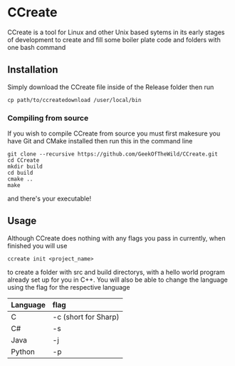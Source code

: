 # CCreate
CCreate is a tool for Linux and other Unix based sytems in its early stages of development to create and fill some boiler plate code and folders with one bash command
## Installation
Simply download the CCreate file inside of the Release folder then run 
```console
cp path/to/ccreatedownload /user/local/bin 
```
### Compiling from source
If you wish to compile  CCreate from source you must first makesure you have Git and CMake installed then run this in the command line
```console
git clone --recursive https://github.com/GeekOfTheWild/CCreate.git 
cd CCreate
mkdir build
cd build
cmake ..
make
```
and there's your executable!
## Usage
Although CCreate  does nothing with any flags you pass in currently, when finished you will use 
```console
ccreate init <project_name>
```
to create a folder with src and build directorys, with a hello world program already set up for you in C++. You will also be able to change the language using the flag for the respective language

| Language | flag |
| :--- | :--- |
| C | -c (short for Sharp)  | 
| C# | -s |
| Java | -j |
| Python | -p |
